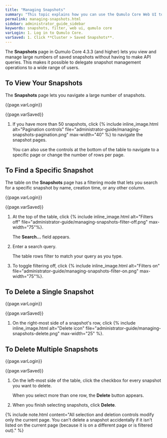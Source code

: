 ```yaml
---
title: "Managing Snapshots"
summary: "This topic explains how you can use the Qumulo Core Web UI to view and manage your saved snapshots."
permalink: managing-snapshots.html
sidebar: administrator_guide_sidebar
keywords: snapshots, filter, web ui, qumulo core
varLogin: 1. Log in to Qumulo Core.
varSaved: 1. Click **Cluster > Saved Snapshots**.
---
```


The **Snapshots** page in Qumulo Core 4.3.3 (and higher) lets you view and manage large numbers of saved snapshots without having to make API queries. This makes it possible to delegate snapshot management operations to a wide range of users.

## To View Your Snapshots
The **Snapshots** page lets you navigate a large number of snapshots.

{{page.varLogin}}

{{page.varSaved}}

1. If you have more than 50 snapshots, click {% include inline_image.html alt="Pagination controls" file="administrator-guide/managing-snapshots-pagination.png" max-width="40" %} to navigate the snapshot pages.

   You can also use the controls at the bottom of the table to navigate to a specific page or change the number of rows per page.

## To Find a Specific Snapshot

The table on the **Snapshots** page has a filtering mode that lets you search for a specific snapshot by name, creation time, or any other column.

{{page.varLogin}}

{{page.varSaved}}

1. At the top of the table, click {% include inline_image.html alt="Filters off" file="administrator-guide/managing-snapshots-filter-off.png" max-width="75"%}.

   The **Search...** field appears.

1. Enter a search query.

   The table rows filter to match your query as you type.

1. To toggle filtering off, click {% include inline_image.html alt="Filters on" file="administrator-guide/managing-snapshots-filter-on.png" max-width="75"%}.

## To Delete a Single Snapshot

{{page.varLogin}}

{{page.varSaved}}

1. On the right-most side of a snapshot's row, click {% include inline_image.html alt="Delete icon" file="administrator-guide/managing-snapshots-delete.png" max-width="25" %}.

## To Delete Multiple Snapshots

{{page.varLogin}}

{{page.varSaved}}

1. On the left-most side of the table, click the checkbox for every snapshot you want to delete.

   When you select more than one row, the **Delete** button appears.

1. When you finish selecting snapshots, click **Delete**.

{% include note.html content="All selection and deletion controls modify only the current page. You can't delete a snapshot accidentally if it isn't listed on the current page (because it is on a different page or is filtered out)." %}
